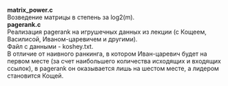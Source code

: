 <strong>matrix_power.c</strong>
<br>
Возведение матрицы в степень за log2(m).
<br>
<strong>pagerank.c</strong>
<br>
Реализация pagerank на игрушечных данных из лекции (с Кощеем, Василисой, Иваном-царевичем и другими).
<br>
Файл с данными - koshey.txt.
<br>
В отличие от наивного ранкинга, в котором Иван-царевич будет на первом месте (за счет наибольшего количества исходящих и входящих ссылок), в pagerank он оказывается лишь на шестом месте, а лидером становится Кощей.
